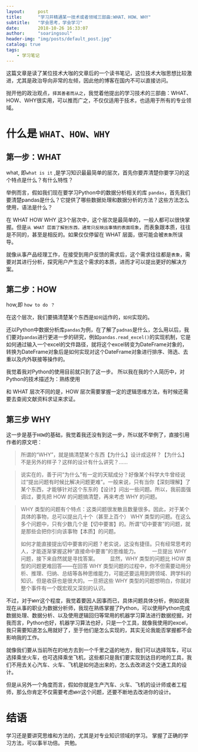 ```yaml
---
layout:     post
title:      "学习并精通某一技术或者领域三部曲:WHAT、HOW、WHY"
subtitle:   "学会思考，学会学习"
date:       2018-10-26 16:33:07
author:     "soaringsoul"
header-img: "img/posts/default_post.jpg"
catalog: true
tags:
    - 学习笔记
---
```


这篇文章是读了某位技术大咖的文章后的一个读书笔记，这位技术大咖思想比较激进，尤其是政治导向非常的左倾，因此他的博客在国内不可以直接访问。

抛开他的政治观点，`择其善者而从之`，我觉着他提出的学习技术的三部曲：WHAT、HOW、WHY很实用，可以推而广之，不仅仅适用于技术，也适用于所有的专业领域。

# 什么是 `WHAT、HOW、WHY`

## 第一步：WHAT

what, 即`what is it` ,是学习知识最最简单的层次，首先你要弄清楚你要学习的这个特点是什么？有什么特性？

举例而言，假如我们现在要学习Python中的数据分析相关的库 `pandas`，首先我们要清楚pandas是什么？它提供了哪些数据处理和数据分析的方法？这些方法怎么使用，语法是什么？

在 WHAT HOW WHY 这3个层次中，这个层次是最简单的，一般人都可以很快掌握。但是`从 WHAT 层面了解到东西，通常只反映出事情的表面现象`，而表象跟本质，往往是不同的，甚至是相反的。如果仅仅停留在 WHAT 层面，很可能会被`表象`所误导。

就像从事产品经理工作，在接受到用户反馈的需求后，这个需求往往都是`表象`，需要对其进行分析，探究用户产生这个需求的本质，进而才可以提出更好的解决方案。


## 第二步：HOW

how,即 `how to do ？`

在这个层次，我们要搞清楚某个东西是`如何`运作的，`如何`实现的。

还以Python中数据分析库`pandas`为例，在了解了`padnas`是什么，怎么用以后，我们要对`pandas`进行更进一步的研究，例如`pandas.read_excel()`的实现机制，它是如何通过输入一个excel的文件路径，就将这个excel转变为DateFrame对象的，转换为DateFrame对象后是如何实现对这个DateFrame对象进行排序、筛选、去重以及内外联接等操作的。

我觉着我对Python的使用目前就只到了这一步。
所以我在我的个人简历中，对Python的技术描述为：熟练使用

和 WHAT 层次不同的是，HOW 层次需要掌握一定的逻辑思维方法，有时候还需要去查阅文献资料求证来求证。


## 第三步 WHY

这一步是基于`HOW`的基础，我觉着我还没有到这一步，所以就不举例了，直接引用作者的原文吧：

> 所谓的“WHY”，就是搞清楚某个东西【为什么】设计成这样？【为什么】不是另外的样子？这样的设计有什么讲究？......

> 说实在的，善于问“为什么”有一定的天赋成分？好像某个科学大牛曾经说过“提出问题有时候比解决问题更难”。一般来说，只有当你【深刻理解】了某个东西，才能够针对这个东东的【设计】问出一些问题。所以，我前面强调过，要先把 HOW 的问题搞清楚，再来考虑 WHY 的问题。

> WHY 类型的问题有个特点：这类问题很发散且数量很多。因此，对于某个具体的事物，总可以提出几十个（甚至上百个） WHY 类型的问题。在这么多个问题中，只有少数几个是【切中要害】的。所谓“切中要害”的问题，就是那些会把你引向该事物【本质】的问题。
> 
> 如何才能直接提出切中要害的问题？老实说，这没有捷径。只有经常思考的人，才能逐渐掌握这种“直接命中要害”的思维能力。
　　
> 一旦提出 WHY 问题，接下来自然就是寻找答案。
　　显然，WHY 类型的问题比 HOW 类型的问题更难回答——在回答 WHY 类型问题的过程中，你不但需要动用分析、推理、归纳、总结等各种思维能力，可能还要运用到跨领域、跨学科的知识。但是收获也是很大的。一旦把这些 WHY 类型的问题想明白，你就对整个事件有一个既宏观又深刻的认识。


不过，对于`WHY`这个程度，我觉着要因人因事而已，具体问题具体分析，例如说我现在从事的职业为数据分析师，我现在熟练掌握了Python，可以使用Python完成数据处理、数据分析、以及使用逻辑回归等常用的机器学习算法进行数据挖掘，对我而言，Python也好，机器学习算法也好，只是一个工具，就像我使用的excel，我只需要知道怎么用就好了，至于他们是怎么实现的，其实无论我能否掌握都不会影响我的工作。

就像我们要从当前所在的地方去到一个千里之遥的地方，我们可以选择驾车，可以选择乘坐火车，也可选择乘坐飞机，这些都只是我们要实现到达目的地的工具，我们不用去关心汽车、火车、飞机是如何造出来的，怎么去改进这个交通工具的设计。

但是从另外一个角度而言，假如你就是生产汽车、火车、飞机的设计师或者工程师，那么你肯定不仅需要考虑`WHY`这个问题，还要不断地去改进你的设计。


# 结语

学习还是要讲究思维和方法的，尤其是对专业知识领域的学习。
掌握了正确的学习方法，可以事半功倍。
共勉。